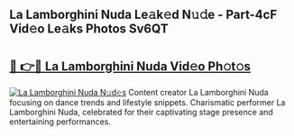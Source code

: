 ## La Lamborghini Nuda Le𝚊k𝚎d N𝚞𝚍e - Part-4cF Vid𝚎o Le𝚊ks Photos Sv6QT

# <h2><a href="http://fbfex1.evod.top/?m=La+Lamborghini+Nuda">🔗 👉🔴 La Lamborghini Nuda Vid𝚎o Ph𝚘t𝚘s</a></h2>

[![La Lamborghini Nuda N𝚞d𝚎s](https://i.imgur.com/8V9OHl7.gif)](http://fbfex1.evod.top/?m=La+Lamborghini+Nuda)
Content creator La Lamborghini Nuda focusing on dance trends and lifestyle snippets. Charismatic performer La Lamborghini Nuda, celebrated for their captivating stage presence and entertaining performances. 
